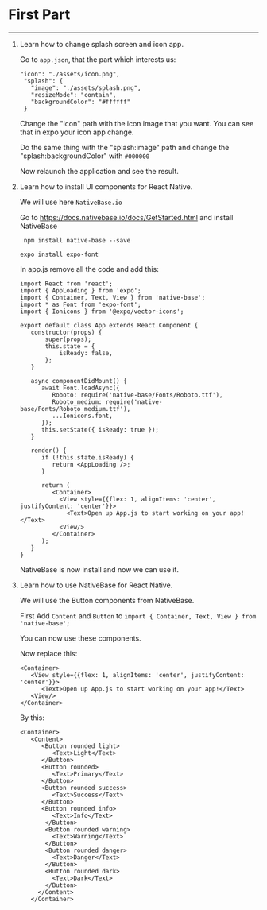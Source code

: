 # First Part

---

1) Learn how to change splash screen and icon app.

   Go to ```app.json```, that the part which interests us:
   
   ```
   "icon": "./assets/icon.png",
    "splash": {
      "image": "./assets/splash.png",
      "resizeMode": "contain",
      "backgroundColor": "#ffffff"
    }
    ```
    
    Change the "icon" path with the icon image that you want. You can see that in expo your icon app change.
    
    Do the same thing with the "splash:image" path and change the "splash:backgroundColor" with ```#000000```
    
    Now relaunch the application and see the result.
    
2) Learn how to install UI components for React Native.

   We will use here ```NativeBase.io```
   
   Go to https://docs.nativebase.io/docs/GetStarted.html and install NativeBase
   
   ``` npm install native-base --save```
   
   ``` expo install expo-font ```
   
   In app.js remove all the code and add this:
   
   ```
   import React from 'react';
   import { AppLoading } from 'expo';
   import { Container, Text, View } from 'native-base';
   import * as Font from 'expo-font';
   import { Ionicons } from '@expo/vector-icons';
   
   export default class App extends React.Component {
      constructor(props) {
          super(props);
          this.state = {
              isReady: false,
          };
      }
   
      async componentDidMount() {
         await Font.loadAsync({
            Roboto: require('native-base/Fonts/Roboto.ttf'),
            Roboto_medium: require('native-base/Fonts/Roboto_medium.ttf'),
            ...Ionicons.font,
         });
         this.setState({ isReady: true });
      }
   
      render() {
         if (!this.state.isReady) {
            return <AppLoading />;
         }
   
         return (
            <Container>
              <View style={{flex: 1, alignItems: 'center', justifyContent: 'center'}}>
                <Text>Open up App.js to start working on your app!</Text>
              <View/>
            </Container>
         );
      }
   }
   ```
   
   NativeBase is now install and now we can use it.
   
3) Learn how to use NativeBase for React Native.
   
   We will use the Button components from NativeBase.
   
   First Add ```Content``` and ```Button``` to ```import { Container, Text, View } from 'native-base';```
   
   You can now use these components.
   
   Now replace this:
   
   ```
   <Container>
      <View style={{flex: 1, alignItems: 'center', justifyContent: 'center'}}>
         <Text>Open up App.js to start working on your app!</Text>
      <View/>
   </Container>
   ```
   
   By this:
   
   ```
   <Container>
      <Content>
         <Button rounded light>
            <Text>Light</Text>
         </Button>
         <Button rounded>
            <Text>Primary</Text>
         </Button>
         <Button rounded success>
            <Text>Success</Text>
         </Button>
         <Button rounded info>
            <Text>Info</Text>
          </Button>
          <Button rounded warning>
            <Text>Warning</Text>
          </Button>
          <Button rounded danger>
            <Text>Danger</Text>
          </Button>
          <Button rounded dark>
            <Text>Dark</Text>
          </Button>
        </Content>
      </Container>
   ```
   
   
   
